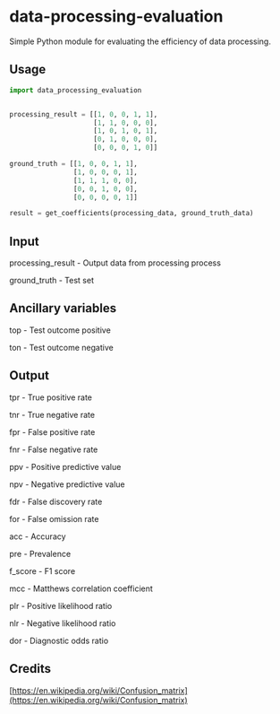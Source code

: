 # data-processing-evaluation

Simple Python module for evaluating the efficiency of data processing.

## Usage
```python
import data_processing_evaluation


processing_result = [[1, 0, 0, 1, 1],
                     [1, 1, 0, 0, 0],
                     [1, 0, 1, 0, 1],
                     [0, 1, 0, 0, 0],
                     [0, 0, 0, 1, 0]]

ground_truth = [[1, 0, 0, 1, 1],
                [1, 0, 0, 0, 1],
                [1, 1, 1, 0, 0],
                [0, 0, 1, 0, 0],
                [0, 0, 0, 0, 1]]

result = get_coefficients(processing_data, ground_truth_data)

```

## Input
processing_result - Output data from processing process

ground_truth - Test set

## Ancillary variables
top - Test outcome positive

ton - Test outcome negative

## Output
tpr - True positive rate

tnr - True negative rate

fpr - False positive rate

fnr - False negative rate

ppv - Positive predictive value

npv - Negative predictive value

fdr - False discovery rate

for - False omission rate

acc - Accuracy

pre - Prevalence

f_score - F1 score

mcc - Matthews correlation coefficient

plr - Positive likelihood ratio

nlr - Negative likelihood ratio

dor - Diagnostic odds ratio

## Credits
[https://en.wikipedia.org/wiki/Confusion_matrix](https://en.wikipedia.org/wiki/Confusion_matrix)